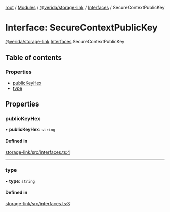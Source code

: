 [root](../README.md) / [Modules](../modules.md) / [@verida/storage-link](../modules/verida_storage_link.md) / [Interfaces](../modules/verida_storage_link.Interfaces.md) / SecureContextPublicKey

# Interface: SecureContextPublicKey

[@verida/storage-link](../modules/verida_storage_link.md).[Interfaces](../modules/verida_storage_link.Interfaces.md).SecureContextPublicKey

## Table of contents

### Properties

- [publicKeyHex](verida_storage_link.Interfaces.SecureContextPublicKey.md#publickeyhex)
- [type](verida_storage_link.Interfaces.SecureContextPublicKey.md#type)

## Properties

### publicKeyHex

• **publicKeyHex**: `string`

#### Defined in

[storage-link/src/interfaces.ts:4](https://github.com/verida/verida-js/blob/7bffc4e/packages/storage-link/src/interfaces.ts#L4)

___

### type

• **type**: `string`

#### Defined in

[storage-link/src/interfaces.ts:3](https://github.com/verida/verida-js/blob/7bffc4e/packages/storage-link/src/interfaces.ts#L3)
